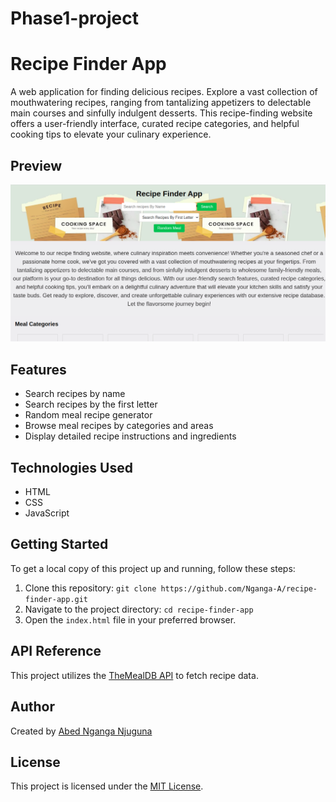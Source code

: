 # Phase1-project
# Recipe Finder App

A web application for finding delicious recipes. Explore a vast collection of mouthwatering recipes, ranging from tantalizing appetizers to delectable main courses and sinfully indulgent desserts. This recipe-finding website offers a user-friendly interface, curated recipe categories, and helpful cooking tips to elevate your culinary experience.

## Preview

![Recipe Finder App Preview](preview.png)

## Features
- Search recipes by name
- Search recipes by the first letter
- Random meal recipe generator
- Browse meal recipes by categories and areas
- Display detailed recipe instructions and ingredients

## Technologies Used
- HTML
- CSS
- JavaScript

## Getting Started
To get a local copy of this project up and running, follow these steps:

1. Clone this repository: `git clone https://github.com/Nganga-A/recipe-finder-app.git`
2. Navigate to the project directory: `cd recipe-finder-app`
3. Open the `index.html` file in your preferred browser.

## API Reference

This project utilizes the [TheMealDB API](https://www.themealdb.com/api.php) to fetch recipe data.

## Author

Created by [Abed Nganga Njuguna ](https://github.com/Nganga-A)

## License

This project is licensed under the [MIT License](LICENSE).
